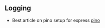 ## Logging
- Best article on pino setup for express [pino](https://betterstack.com/community/guides/logging/how-to-install-setup-and-use-pino-to-log-node-js-applications/)